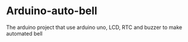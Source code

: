 # Arduino-auto-bell
The arduino project that use arduino uno, LCD, RTC and buzzer to make automated bell
